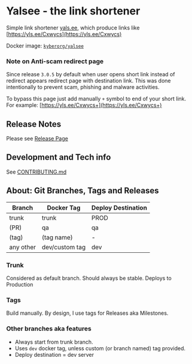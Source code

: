 # Yalsee - the link shortener
Simple link shortener [yals.ee](https://yals.ee), which produce links like [https://yls.ee/Cxwycs](https://yls.ee/Cxwycs)

Docker image: [`kyberorg/yalsee`](https://hub.docker.com/repository/docker/kyberorg/yalsee)

### Note on Anti-scam redirect page
Since release `3.0.5` by default when user opens short link instead of redirect appears redirect page with destination
link. This was done intentionally to prevent scam, phishing and malware activities.

To bypass this page just add manually `+` symbol to end of your short link. For
example: [https://yls.ee/Cxwycs+](https://yls.ee/Cxwycs+)

## Release Notes

Please see [Release Page](https://github.com/kyberorg/yalsee/releases)

## Development and Tech info
See [CONTRIBUTING.md](CONTRIBUTING.md)

## About: Git Branches, Tags and Releases
| Branch    | Docker Tag     | Deploy Destination |
|-----------|----------------|--------------------|
| trunk     | trunk          | PROD               |
| (PR)      | qa             | qa                 |
| (tag)     | (tag name)     | -                  |
| any other | dev/custom tag | dev                | 

### Trunk
Considered as default branch.
Should always be stable. 
Deploys to Production

### Tags
Build manually. By design, I use tags for Releases aka Milestones.

### Other branches aka features
* Always start from trunk branch.
* Uses `dev` docker tag, unless custom (or branch named) tag provided.
* Deploy destination = dev server
